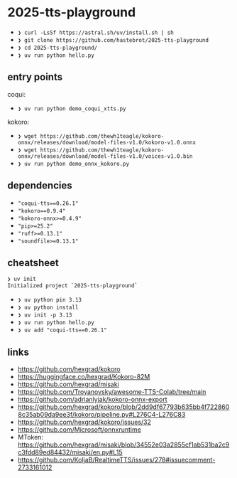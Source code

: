 # 2025-tts-playground

- `❯ curl -LsSf https://astral.sh/uv/install.sh | sh`
- `❯ git clone https://github.com/hastebrot/2025-tts-playground`
- `❯ cd 2025-tts-playground/`
- `❯ uv run python hello.py`

## entry points

coqui:
- `❯ uv run python demo_coqui_xtts.py`

kokoro:
- `❯ wget https://github.com/thewh1teagle/kokoro-onnx/releases/download/model-files-v1.0/kokoro-v1.0.onnx`
- `❯ wget https://github.com/thewh1teagle/kokoro-onnx/releases/download/model-files-v1.0/voices-v1.0.bin`
- `❯ uv run python demo_onnx_kokoro.py`

## dependencies

- `"coqui-tts==0.26.1"`
- `"kokoro==0.9.4"`
- `"kokoro-onnx>=0.4.9"`
- `"pip>=25.2"`
- `"ruff>=0.13.1"`
- `"soundfile>=0.13.1"`

## cheatsheet

```sh
❯ uv init
Initialized project `2025-tts-playground`
```

- `❯ uv python pin 3.13`
- `❯ uv python install`
- `❯ uv init -p 3.13`
- `❯ uv run python hello.py`
- `❯ uv add "coqui-tts==0.26.1"`

## links

- https://github.com/hexgrad/kokoro
- https://huggingface.co/hexgrad/Kokoro-82M
- https://github.com/hexgrad/misaki
- https://github.com/Troyanovsky/awesome-TTS-Colab/tree/main
- https://github.com/adrianlyjak/kokoro-onnx-export
- https://github.com/hexgrad/kokoro/blob/2dd9df67793b635bb4f7228608c35ab09da9ee3f/kokoro/pipeline.py#L276C4-L276C83
- https://github.com/hexgrad/kokoro/issues/32
- https://github.com/Microsoft/onnxruntime
- MToken: https://github.com/hexgrad/misaki/blob/34552e03a2855cf1ab531ba2c9c3fdd89ed84432/misaki/en.py#L15
- https://github.com/KoljaB/RealtimeTTS/issues/278#issuecomment-2733161012
